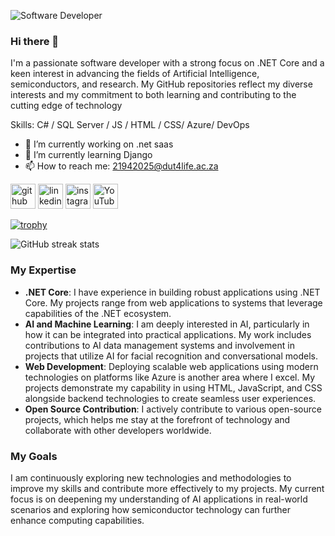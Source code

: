 ![Software Developer ](https://yt3.googleusercontent.com/oT8FitdUT6al0vLZS30oWpIzq5e0FQQRhjQeEGnGq0EcyounRMeEIJ1aTWIqFuIiRXJKJKe_=w2120-fcrop64=1,00005a57ffffa5a8-k-c0xffffffff-no-nd-rj)
### Hi there 👋
I'm a passionate software developer with a strong focus on .NET Core and a keen interest in advancing the fields of Artificial Intelligence, semiconductors, and research. My GitHub repositories reflect my diverse interests and my commitment to both learning and contributing to the cutting edge of technology


Skills: C# / SQL Server / JS / HTML / CSS/ Azure/ DevOps

- 🔭 I’m currently working on .net saas 
- 🌱 I’m currently learning Django
- 📫 How to reach me: 21942025@dut4life.ac.za 


[<img src='https://cdn.jsdelivr.net/npm/simple-icons@3.0.1/icons/github.svg' alt='github' height='40'>](https://github.com/thegreatgabuza)  [<img src='https://cdn.jsdelivr.net/npm/simple-icons@3.0.1/icons/linkedin.svg' alt='linkedin' height='40'>](https://www.linkedin.com/in/https://www.linkedin.com/in/thobani-gabuza-20782a181//)  [<img src='https://cdn.jsdelivr.net/npm/simple-icons@3.0.1/icons/instagram.svg' alt='instagram' height='40'>](https://www.instagram.com/https://www.instagram.com/thegreatgabuza//)  [<img src='https://cdn.jsdelivr.net/npm/simple-icons@3.0.1/icons/youtube.svg' alt='YouTube' height='40'>](https://www.youtube.com/channel/UC84ibi9oPzBZbwIq9wAACig)  

[![trophy](https://github-profile-trophy.vercel.app/?username=thegreatgabuza)](https://github.com/ryo-ma/github-profile-trophy)

![GitHub streak stats](https://streak-stats.demolab.com/?user=thegreatgabuza)  





### My Expertise

- **.NET Core**: I have experience in building robust applications using .NET Core. My projects range from web applications to systems that leverage capabilities of the .NET ecosystem.
- **AI and Machine Learning**: I am deeply interested in AI, particularly in how it can be integrated into practical applications. My work includes contributions to AI data management systems and involvement in projects that utilize AI for facial recognition and conversational models.
- **Web Development**: Deploying scalable web applications using modern technologies on platforms like Azure is another area where I excel. My projects demonstrate my capability in using HTML, JavaScript, and CSS alongside backend technologies to create seamless user experiences.
- **Open Source Contribution**: I actively contribute to various open-source projects, which helps me stay at the forefront of technology and collaborate with other developers worldwide.

### My Goals

I am continuously exploring new technologies and methodologies to improve my skills and contribute more effectively to my projects. My current focus is on deepening my understanding of AI applications in real-world scenarios and exploring how semiconductor technology can further enhance computing capabilities.



